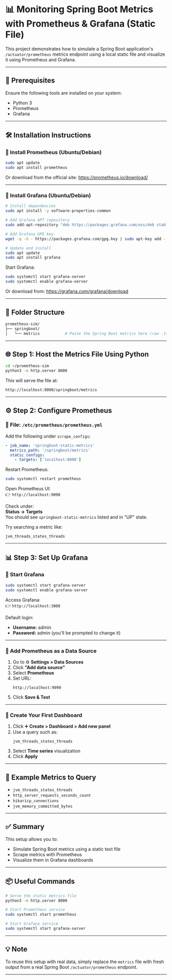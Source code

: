 
# 📊 Monitoring Spring Boot Metrics with Prometheus & Grafana (Static File)

This project demonstrates how to simulate a Spring Boot application's `/actuator/prometheus` metrics endpoint using a local static file and visualize it using Prometheus and Grafana.

---

## 🧱 Prerequisites

Ensure the following tools are installed on your system:

- Python 3
- Prometheus
- Grafana

---

## 🛠️ Installation Instructions

### 🔹 Install Prometheus (Ubuntu/Debian)

```bash
sudo apt update
sudo apt install prometheus
```

Or download from the official site: https://prometheus.io/download/

---

### 🔹 Install Grafana (Ubuntu/Debian)

```bash
# Install dependencies
sudo apt install -y software-properties-common

# Add Grafana APT repository
sudo add-apt-repository "deb https://packages.grafana.com/oss/deb stable main"

# Add Grafana GPG key
wget -q -O - https://packages.grafana.com/gpg.key | sudo apt-key add -

# Update and install
sudo apt update
sudo apt install grafana
```

Start Grafana:

```bash
sudo systemctl start grafana-server
sudo systemctl enable grafana-server
```

Or download from: https://grafana.com/grafana/download

---

## 📁 Folder Structure

```bash
prometheus-sim/
├── springboot/
│   └── metrics           # Paste the Spring Boot metrics here (raw .txt format)
```

---

## 🌐 Step 1: Host the Metrics File Using Python

```bash
cd ~/prometheus-sim
python3 -m http.server 8000
```

This will serve the file at:
```
http://localhost:8000/springboot/metrics
```

---

## ⚙️ Step 2: Configure Prometheus

### 📍 File: `/etc/prometheus/prometheus.yml`

Add the following under `scrape_configs`:

```yaml
- job_name: 'springboot-static-metrics'
  metrics_path: '/springboot/metrics'
  static_configs:
    - targets: ['localhost:8000']
```

Restart Prometheus:

```bash
sudo systemctl restart prometheus
```

Open Prometheus UI:  
👉 `http://localhost:9090`

Check under:  
**Status → Targets**  
You should see `springboot-static-metrics` listed and in "UP" state.

Try searching a metric like:
```
jvm_threads_states_threads
```

---

## 📊 Step 3: Set Up Grafana

### 🔹 Start Grafana
```bash
sudo systemctl start grafana-server
sudo systemctl enable grafana-server
```

Access Grafana:  
👉 `http://localhost:3000`

Default login:
- **Username:** admin
- **Password:** admin (you'll be prompted to change it)

---

### 🔹 Add Prometheus as a Data Source

1. Go to ⚙️ **Settings > Data Sources**
2. Click **"Add data source"**
3. Select **Prometheus**
4. Set URL:
   ```
   http://localhost:9090
   ```
5. Click **Save & Test**

---

### 🔹 Create Your First Dashboard

1. Click ➕ **Create > Dashboard > Add new panel**
2. Use a query such as:
   ```text
   jvm_threads_states_threads
   ```
3. Select **Time series** visualization
4. Click **Apply**

---

## 📌 Example Metrics to Query

- `jvm_threads_states_threads`
- `http_server_requests_seconds_count`
- `hikaricp_connections`
- `jvm_memory_committed_bytes`

---

## ✅ Summary

This setup allows you to:
- Simulate Spring Boot metrics using a static text file
- Scrape metrics with Prometheus
- Visualize them in Grafana dashboards

---

## 📦 Useful Commands

```bash
# Serve the static metrics file
python3 -m http.server 8000

# Start Prometheus service
sudo systemctl start prometheus

# Start Grafana service
sudo systemctl start grafana-server
```

---

## 💡 Note

To reuse this setup with real data, simply replace the `metrics` file with fresh output from a real Spring Boot `/actuator/prometheus` endpoint.

---
